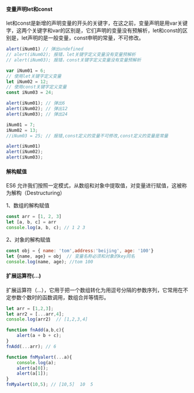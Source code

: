 #### 变量声明let和const

let和const是新增的声明变量的开头的关键字，在这之前，变量声明是用var关键字，这两个关键字和var的区别是，它们声明的变量没有预解析，let和const的区别是，let声明的是一般变量，const申明的常量，不可修改。

```javascript
alert(iNum01) // 弹出undefined
// alert(iNum02); 报错，let关键字定义变量没有变量预解析
// alert(iNum03); 报错，const关键字定义变量没有变量预解析

var iNum01 = 6;
// 使用let关键字定义变量
let iNum02 = 12;
// 使用const关键字定义变量
const iNum03 = 24;

alert(iNum01); // 弹出6
alert(iNum02); // 弹出12
alert(iNum03); // 弹出24

iNum01 = 7;
iNum02 = 13;
//iNum03 = 25; // 报错,const定义的变量不可修改,const定义的变量是常量

alert(iNum01)
alert(iNum02); 
alert(iNum03);
```

#### 解构赋值

ES6 允许我们按照一定模式，从数组和对象中提取值，对变量进行赋值，这被称为解构（Destructuring）

1、数组的解构赋值

```javascript
const arr = [1, 2, 3] 
let [a, b, c] = arr 
console.log(a, b, c); // 1 2 3
```

2、对象的解构赋值

```javascript
const obj = { name: 'tom',address:'beijing', age: '100'} 
let {name, age} = obj  // 变量名称必须和对象的key同名
console.log(name, age); //tom 100
```

#### 扩展运算符(...)

扩展运算符（...），它用于把一个数组转化为用逗号分隔的参数序列，它常用在不定参数个数时的函数调用，数组合并等情形。

```javascript
let arr = [1,2,3];
let arr2 = [...arr,4];
console.log(arr2)  // [1,2,3,4]

function fnAdd(a,b,c){
    alert(a + b + c);
}
fnAdd(...arr); // 6

function fnMyalert(...a){
    console.log(a);
    alert(a[0]);
    alert(a[1]);
}
fnMyalert(10,5); // [10,5]  10  5
```